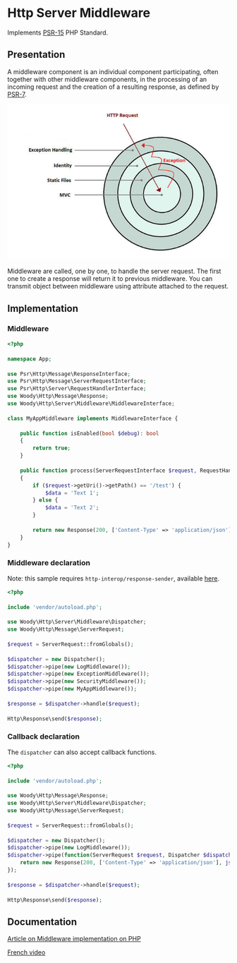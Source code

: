 # Http Server Middleware

Implements [PSR-15](https://www.php-fig.org/psr/psr-15/) PHP Standard.


## Presentation

A middleware component is an individual component participating, often together with other middleware components, in the processing of an incoming request and the creation of a resulting response, as defined by [PSR-7](https://www.php-fig.org/psr/psr-7/).

![Middleware schema](https://github.com/woody-labs/http-server-middleware/raw/master/doc/middleware.jpg)


Middleware are called, one by one, to handle the server request.
The first one to create a response will return it to previous middleware.
You can transmit object between middleware using attribute attached to the request.


## Implementation

### Middleware

````php
<?php

namespace App;

use Psr\Http\Message\ResponseInterface;
use Psr\Http\Message\ServerRequestInterface;
use Psr\Http\Server\RequestHandlerInterface;
use Woody\Http\Message\Response;
use Woody\Http\Server\Middleware\MiddlewareInterface;

class MyAppMiddleware implements MiddlewareInterface {

    public function isEnabled(bool $debug): bool
    {
        return true;
    }

    public function process(ServerRequestInterface $request, RequestHandlerInterface $handler): ResponseInterface
    {
        if ($request->getUri()->getPath() == '/test') {
            $data = 'Text 1';
        } else {
            $data = 'Text 2';
        }
        
        return new Response(200, ['Content-Type' => 'application/json'], json_encode($data));
    }
}
````


### Middleware declaration

Note: this sample requires `http-interop/response-sender`, 
available [here](https://packagist.org/packages/http-interop/response-sender).

````php
<?php

include 'vendor/autoload.php';

use Woody\Http\Server\Middleware\Dispatcher;
use Woody\Http\Message\ServerRequest;

$request = ServerRequest::fromGlobals();

$dispatcher = new Dispatcher();
$dispatcher->pipe(new LogMiddleware());
$dispatcher->pipe(new ExceptionMiddleware());
$dispatcher->pipe(new SecurityMiddleware());
$dispatcher->pipe(new MyAppMiddleware());

$response = $dispatcher->handle($request);

Http\Response\send($response);
````

### Callback declaration

The `dispatcher` can also accept callback functions.

````php
<?php

include 'vendor/autoload.php';

use Woody\Http\Message\Response;
use Woody\Http\Server\Middleware\Dispatcher;
use Woody\Http\Message\ServerRequest;

$request = ServerRequest::fromGlobals();

$dispatcher = new Dispatcher();
$dispatcher->pipe(new LogMiddleware());
$dispatcher->pipe(function(ServerRequest $request, Dispatcher $dispatcher) {
    return new Response(200, ['Content-Type' => 'application/json'], json_encode(['user_id' => 42]));
});

$response = $dispatcher->handle($request);

Http\Response\send($response);
````


## Documentation

[Article on Middleware implementation on PHP](https://www.grafikart.fr/tutoriels/middleware-psr15-904)

[French video](https://www.youtube.com/watch?v=w1FviidvxJc)
